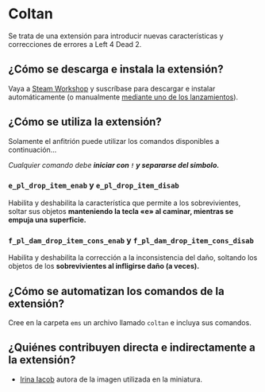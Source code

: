 # Coltan

Se trata de una extensión para introducir nuevas características y correcciones de errores a Left 4 Dead 2.

## ¿Cómo se descarga e instala la extensión?

Vaya a [Steam Workshop](https://steamcommunity.com/sharedfiles/filedetails/?id=3485586174) y suscríbase para descargar e instalar automáticamente (o manualmente [mediante uno de los lanzamientos](https://github.com/ish8t/coltan/releases)).

## ¿Cómo se utiliza la extensión?

Solamente el anfitrión puede utilizar los comandos disponibles a continuación…

_Cualquier comando debe **iniciar con `!` y separarse del simbolo.**_

### `e_pl_drop_item_enab` y `e_pl_drop_item_disab`

Habilita y deshabilita la característica que permite a los sobrevivientes, soltar sus objetos **manteniendo la tecla «e» al caminar, mientras se empuja una superficie.**

### `f_pl_dam_drop_item_cons_enab` y `f_pl_dam_drop_item_cons_disab`

Habilita y deshabilita la corrección a la inconsistencia del daño, soltando los objetos de los **sobrevivientes al infligirse daño (a veces).**

## ¿Cómo se automatizan los comandos de la extensión?

Cree en la carpeta `ems` un archivo llamado `coltan` e incluya sus comandos.

## ¿Quiénes contribuyen directa e indirectamente a la extensión?

* [Irina Iacob](https://unsplash.com/es/@kalineri) autora de la imagen utilizada en la miniatura.
